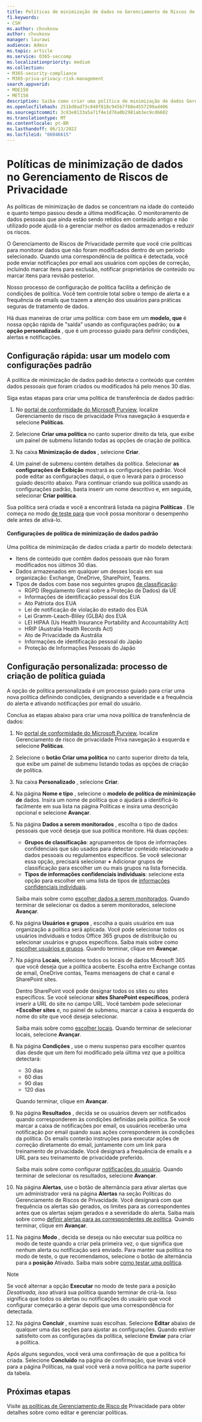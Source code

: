```yaml
---
title: Políticas de minimização de dados no Gerenciamento de Riscos de Privacidade
f1.keywords:
- CSH
ms.author: chvukosw
author: chvukosw
manager: laurawi
audience: Admin
ms.topic: article
ms.service: O365-seccomp
ms.localizationpriority: medium
ms.collection:
- M365-security-compliance
- M365-priva-privacy-risk-management
search.appverid:
- MOE150
- MET150
description: Saiba como criar uma política de minimização de dados Gerenciamento de risco de privacidade Microsoft Priva reduzir a quantidade de dados pessoais não utilizados em sua organização.
ms.openlocfilehash: 251bd0ad73c840f818c945b7f68e4557299ad406
ms.sourcegitcommit: 3c83e8133a5a71f4e1d76a0b2981ab3ec9cd6602
ms.translationtype: MT
ms.contentlocale: pt-BR
ms.lasthandoff: 06/13/2022
ms.locfileid: "66046615"
---
```

# <a name="data-minimization-policies-in-privacy-risk-management"></a>Políticas de minimização de dados no Gerenciamento de Riscos de Privacidade

As políticas de minimização de dados se concentram na idade do conteúdo e quanto tempo passou desde a última modificação. O monitoramento de dados pessoais que ainda estão sendo retidos em conteúdo antigo e não utilizado pode ajudá-lo a gerenciar melhor os dados armazenados e reduzir os riscos.

O Gerenciamento de Riscos de Privacidade permite que você crie políticas para monitorar dados que não foram modificados dentro de um período selecionado. Quando uma correspondência de política é detectada, você pode enviar notificações por email aos usuários com opções de correção, incluindo marcar itens para exclusão, notificar proprietários de conteúdo ou marcar itens para revisão posterior.

Nosso processo de configuração de política facilita a definição de condições de política. Você tem controle total sobre o tempo de alerta e a frequência de emails que trazem a atenção dos usuários para práticas seguras de tratamento de dados.

Há duas maneiras de criar uma política: com base em um **modelo, que** é nossa opção rápida de "saída" usando as configurações padrão; ou **a opção personalizada** , que é um processo guiado para definir condições, alertas e notificações.

## <a name="quick-setup-use-a-template-with-default-settings"></a>Configuração rápida: usar um modelo com configurações padrão

A política de minimização de dados padrão detecta o conteúdo que contém dados pessoais que foram criados ou modificados há pelo menos 30 dias.

Siga estas etapas para criar uma política de transferência de dados padrão:

1. No [portal de conformidade do Microsoft Purview](https://compliance.microsoft.com/), localize Gerenciamento de risco de privacidade Priva navegação à esquerda e selecione **Políticas**.

2. Selecione **Criar uma política** no canto superior direito da tela, que exibe um painel de submenu listando todas as opções de criação de política.

3. Na caixa **Minimização de dados** , selecione **Criar**.

4. Um painel de submenu contém detalhes da política. Selecionar **as configurações de Exibição** mostrará as configurações padrão. Você pode editar as configurações daqui, o que o levará para o processo guiado descrito abaixo. Para continuar criando sua política usando as configurações padrão, basta inserir um nome descritivo e, em seguida, selecionar **Criar política**.

Sua política será criada e você a encontrará listada na página **Políticas** . Ele começa no modo [de teste para](risk-management-policies.md#testing-a-policy) que você possa monitorar o desempenho dele antes de ativá-lo.

#### <a name="default-data-minimization-policy-settings"></a>Configurações de política de minimização de dados padrão

Uma política de minimização de dados criada a partir do modelo detectará:
- Itens de conteúdo que contêm dados pessoais que não foram modificados nos últimos 30 dias.
- Dados armazenados em qualquer um desses locais em sua organização: Exchange, OneDrive, SharePoint, Teams.
- Tipos de dados com base nos seguintes grupos [de classificação](risk-management-policies.md#classification-groups):
    - RGPD (Regulamento Geral sobre a Proteção de Dados) da UE
    - Informações de identificação pessoal dos EUA
    - Ato Patriota dos EUA
    - Lei de notificação de violação do estado dos EUA
    - Lei Gramm-Leach-Bliley (GLBA) dos EUA
    - LEI HIPAA (Us Health Insurance Portability and Accountability Act)
    - HRIP (Australia Health Records Act)
    - Ato de Privacidade da Austrália
    - Informações de identificação pessoal do Japão
    - Proteção de Informações Pessoais do Japão

## <a name="custom-setup-guided-policy-creation-process"></a>Configuração personalizada: processo de criação de política guiada

A opção de política personalizada é um processo guiado para criar uma nova política definindo condições, designando a severidade e a frequência do alerta e ativando notificações por email do usuário.

Conclua as etapas abaixo para criar uma nova política de transferência de dados:

1. No [portal de conformidade do Microsoft Purview](https://compliance.microsoft.com/), localize Gerenciamento de risco de privacidade Priva navegação à esquerda e selecione **Políticas**.

2. Selecione o **botão Criar uma política** no canto superior direito da tela, que exibe um painel de submenu listando todas as opções de criação de política.

3. Na caixa **Personalizado** , selecione **Criar**.

4. Na página **Nome e tipo** , selecione o **modelo de política de minimização de** dados. Insira um nome de política que o ajudará a identificá-lo facilmente em sua  lista na página Políticas e insira uma descrição opcional e selecione **Avançar**.

5. Na página **Dados a serem monitorados** , escolha o tipo de dados pessoais que você deseja que sua política monitore. Há duas opções:
    - **Grupos de classificação**: agrupamentos de tipos de informações confidenciais que são usados para detectar conteúdo relacionado a dados pessoais ou regulamentos específicos. Se você selecionar essa opção, precisará selecionar **+** Adicionar grupos de classificação para escolher um ou mais grupos na lista fornecida.
    - **Tipos de informações confidenciais individuais**: selecione esta opção para escolher em uma lista de tipos de [informações confidenciais individuais](/microsoft-365/compliance/sensitive-information-type-entity-definitions).

    Saiba mais sobre como [escolher dados a serem monitorados](risk-management-policies.md#choose-data-to-monitor). Quando terminar de selecionar os dados a serem monitorados, selecione **Avançar**.

6. Na página **Usuários e grupos** , escolha a quais usuários em sua organização a política será aplicada. Você pode selecionar todos os usuários individuais e todos Office 365 grupos de distribuição ou selecionar usuários e grupos específicos. Saiba mais sobre como [escolher usuários e grupos](risk-management-policies.md#choose-users-and-groups). Quando terminar, clique em **Avançar**.

7. Na página **Locais**, selecione todos os locais de dados Microsoft 365 que você deseja que a política acoberte. Escolha entre Exchange contas de email, OneDrive contas, Teams mensagens de chat e canal e SharePoint sites.

    Dentro SharePoint você pode designar todos os sites ou sites específicos. Se você selecionar **sites SharePoint específicos**, poderá inserir a URL do site no campo URL. Você também pode selecionar **+Escolher sites** e, no painel de submenu, marcar a caixa à esquerda do nome do site que você deseja selecionar.

    Saiba mais sobre como [escolher locais](risk-management-policies.md#choose-locations). Quando terminar de selecionar locais, selecione **Avançar**.

8. Na página **Condições** , use o menu suspenso para escolher quantos dias desde que um item foi modificado pela última vez que a política detectará:
    - 30 dias
    - 60 dias
    - 90 dias
    - 120 dias
    
     Quando terminar, clique em **Avançar**.

9. Na página **Resultados** , decida se os usuários devem ser notificados quando corresponderem às condições definidas pela política. Se você marcar a caixa de notificações por email, os usuários receberão uma notificação por email quando suas ações corresponderem às condições da política. Os emails conterão instruções para executar ações de correção diretamente do email, juntamente com um link para treinamento de privacidade. Você designará a frequência de emails e a URL para seu treinamento de privacidade preferido.
     
    Saiba mais sobre como configurar [notificações do usuário](risk-management-notifications.md). Quando terminar de selecionar os resultados, selecione **Avançar**.

10. Na página **Alertas**, use o botão de alternância para ativar alertas que um administrador verá na página **Alertas** na seção Políticas do  Gerenciamento de Riscos de Privacidade. Você designará com que frequência os alertas são gerados, os limites para as correspondentes antes que os alertas sejam gerados e a severidade do alerta. Saiba mais sobre como [definir alertas para as correspondentes de política](risk-management-policies.md#set-alerts). Quando terminar, clique em **Avançar**.

11. Na página **Modo** , decida se deseja ou não executar sua política no modo de teste quando a criar pela primeira vez, o que significa que nenhum alerta ou notificação será enviado. Para manter sua política no modo de teste, o que recomendamos, selecione o botão de alternância para a **posição** Ativado. Saiba mais sobre [como testar uma política](risk-management-policies.md#testing-a-policy).

> [!NOTE]
> Se você alternar a opção **Executar** no modo de teste para  a posição *Desativada, isso* ativará sua política quando terminar de criá-la. Isso significa que todos os alertas ou notificações do usuário que você configurar começarão a gerar depois que uma correspondência for detectada.

12. Na página **Concluir** , examine suas escolhas. Selecione **Editar** abaixo de qualquer uma das seções para ajustar as configurações. Quando estiver satisfeito com as configurações da política, selecione **Enviar** para criar a política.

Após alguns segundos, você verá uma confirmação de que a política foi criada. Selecione **Concluído** na página de confirmação, que levará você para a página  Políticas, na qual você verá a nova política na parte superior da tabela.

## <a name="next-steps"></a>Próximas etapas

Visite [as políticas de Gerenciamento de Risco de](risk-management-policies.md) Privacidade para obter detalhes sobre como editar e gerenciar políticas.